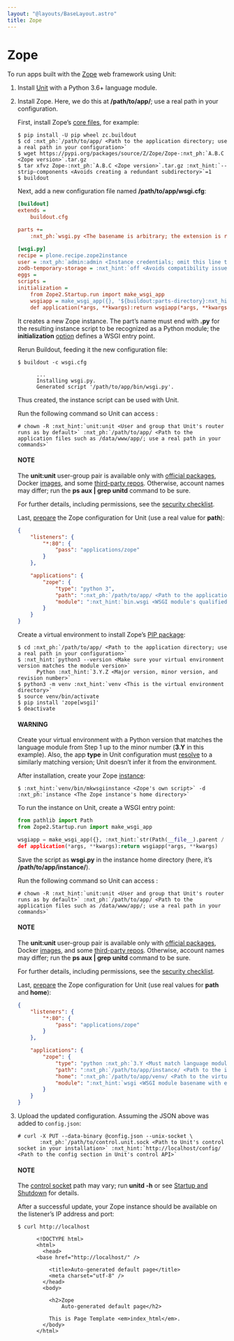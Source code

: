 ```yaml
---
layout: "@layouts/BaseLayout.astro"
title: Zope
---
```

# Zope

To run apps built with the [Zope](https://www.zope.dev/) web framework using
Unit:

1. Install [Unit](../installation.md#installation-precomp-pkgs) with a Python 3.6+ language module.
2. Install Zope.  Here, we do this at **/path/to/app/**; use a real path
   in your configuration.

   First, install Zope’s [core files](https://zope.readthedocs.io/en/latest/INSTALL.html#installing-zope-with-zc-buildout),
   for example:
   ```console
   $ pip install -U pip wheel zc.buildout
   $ cd :nxt_ph:`/path/to/app/ <Path to the application directory; use a real path in your configuration>`
   $ wget https://pypi.org/packages/source/Z/Zope/Zope-:nxt_ph:`A.B.C <Zope version>`.tar.gz
   $ tar xfvz Zope-:nxt_ph:`A.B.C <Zope version>`.tar.gz :nxt_hint:`--strip-components <Avoids creating a redundant subdirectory>`=1
   $ buildout
   ```

   Next, add a new configuration file named
   **/path/to/app/wsgi.cfg**:
   ```cfg
   [buildout]
   extends =
       buildout.cfg

   parts +=
       :nxt_ph:`wsgi.py <The basename is arbitrary; the extension is required to make the resulting Python module discoverable>`

   [wsgi.py]
   recipe = plone.recipe.zope2instance
   user = :nxt_ph:`admin:admin <Instance credentials; omit this line to configure them interactively>`
   zodb-temporary-storage = :nxt_hint:`off <Avoids compatibility issues>`
   eggs =
   scripts =
   initialization =
       from Zope2.Startup.run import make_wsgi_app
       wsgiapp = make_wsgi_app({}, '${buildout:parts-directory}:nxt_hint:`/wsgi.py/etc/zope.conf <Path to the instance's configuration file>`')
       def application(*args, **kwargs):return wsgiapp(*args, **kwargs)
   ```

   It creates a new Zope instance.  The part’s name must end with
   **.py** for the resulting instance script to be recognized as a
   Python module; the **initialization** [option](https://pypi.org/project/plone.recipe.zope2instance/#common-options)
   defines a WSGI entry point.

   Rerun Buildout, feeding it the new configuration file:
   ```console
   $ buildout -c wsgi.cfg

         ...
         Installing wsgi.py.
         Generated script '/path/to/app/bin/wsgi.py'.
   ```

   Thus created, the instance script can be used with Unit.

   Run the following command so Unit can access :
   ```console
   # chown -R :nxt_hint:`unit:unit <User and group that Unit's router runs as by default>` :nxt_ph:`/path/to/app/ <Path to the application files such as /data/www/app/; use a real path in your commands>`
   ```

   #### NOTE
   The **unit:unit** user-group pair is available only with [official
   packages](../installation.md#installation-precomp-pkgs), Docker [images](../installation.md#installation-docker), and some [third-party repos](../installation.md#installation-community-repos).  Otherwise, account names may differ; run
   the **ps aux | grep unitd** command to be sure.

   For further details, including permissions, see the [security checklist](security.md#security-apps).

   Last, [prepare](../configuration.md#configuration-python) the Zope configuration
   for Unit (use a real value for **path**):
   ```json
   {
       "listeners": {
           "*:80": {
               "pass": "applications/zope"
           }
       },

       "applications": {
           "zope": {
               "type": "python 3",
               "path": ":nxt_ph:`/path/to/app/ <Path to the application directory; use a real path in your configuration>`",
               "module": ":nxt_hint:`bin.wsgi <WSGI module's qualified name with extension omitted>`"
           }
       }
   }
   ```

   Create a virtual environment to install Zope’s [PIP package](https://pypi.org/project/Zope/):
   ```console
   $ cd :nxt_ph:`/path/to/app/ <Path to the application directory; use a real path in your configuration>`
   $ :nxt_hint:`python3 --version <Make sure your virtual environment version matches the module version>`
         Python :nxt_hint:`3.Y.Z <Major version, minor version, and revision number>`
   $ python3 -m venv :nxt_hint:`venv <This is the virtual environment directory>`
   $ source venv/bin/activate
   $ pip install 'zope[wsgi]'
   $ deactivate
   ```

   #### WARNING
   Create your virtual environment with a Python version that matches
   the language module from Step 1 up to the minor number
   (**3.Y** in this example).  Also, the app **type** in Unit
   configuration must [resolve](../configuration.md#configuration-apps-common) to a
   similarly matching version; Unit doesn’t infer it from the
   environment.

   After installation, create your Zope [instance](https://zope.readthedocs.io/en/latest/operation.html#creating-a-zope-instance):
   ```console
   $ :nxt_hint:`venv/bin/mkwsgiinstance <Zope's own script>` -d :nxt_ph:`instance <The Zope instance's home directory>`
   ```

   To run the instance on Unit, create a WSGI entry point:
   ```python
   from pathlib import Path
   from Zope2.Startup.run import make_wsgi_app

   wsgiapp = make_wsgi_app({}, :nxt_hint:`str(Path(__file__).parent / 'etc/zope.conf' <Path to the instance's configuration file>`))
   def application(*args, **kwargs):return wsgiapp(*args, **kwargs)
   ```

   Save the script as **wsgi.py** in the instance home directory
   (here, it’s **/path/to/app/instance/**).

   Run the following command so Unit can access :
   ```console
   # chown -R :nxt_hint:`unit:unit <User and group that Unit's router runs as by default>` :nxt_ph:`/path/to/app/ <Path to the application files such as /data/www/app/; use a real path in your commands>`
   ```

   #### NOTE
   The **unit:unit** user-group pair is available only with [official
   packages](../installation.md#installation-precomp-pkgs), Docker [images](../installation.md#installation-docker), and some [third-party repos](../installation.md#installation-community-repos).  Otherwise, account names may differ; run
   the **ps aux | grep unitd** command to be sure.

   For further details, including permissions, see the [security checklist](security.md#security-apps).

   Last, [prepare](../configuration.md#configuration-python) the Zope configuration
   for Unit (use real values for **path** and **home**):
   ```json
   {
       "listeners": {
           "*:80": {
               "pass": "applications/zope"
           }
       },

       "applications": {
           "zope": {
               "type": "python :nxt_ph:`3.Y <Must match language module version and virtual environment version>`",
               "path": ":nxt_ph:`/path/to/app/instance/ <Path to the instance/ subdirectory; use a real path in your configuration>`",
               "home": ":nxt_ph:`/path/to/app/venv/ <Path to the virtual environment; use a real path in your configuration>`",
               "module": ":nxt_hint:`wsgi <WSGI module basename with extension omitted>`"
           }
       }
   }
   ```
3. Upload the updated configuration.  Assuming the JSON above was added to
   `config.json`:
   ```console
   # curl -X PUT --data-binary @config.json --unix-socket \
          :nxt_ph:`/path/to/control.unit.sock <Path to Unit's control socket in your installation>` :nxt_hint:`http://localhost/config/ <Path to the config section in Unit's control API>`
   ```

   #### NOTE
   The [control socket](../controlapi.md#configuration-socket) path may vary; run
   **unitd -h** or see [Startup and Shutdown](source.md#source-startup) for details.

   After a successful update, your Zope instance should be available on the
   listener’s IP address and port:
   ```console
   $ curl http://localhost

         <!DOCTYPE html>
         <html>
           <head>
         <base href="http://localhost/" />

             <title>Auto-generated default page</title>
             <meta charset="utf-8" />
           </head>
           <body>

             <h2>Zope
                 Auto-generated default page</h2>

             This is Page Template <em>index_html</em>.
           </body>
         </html>
   ```

